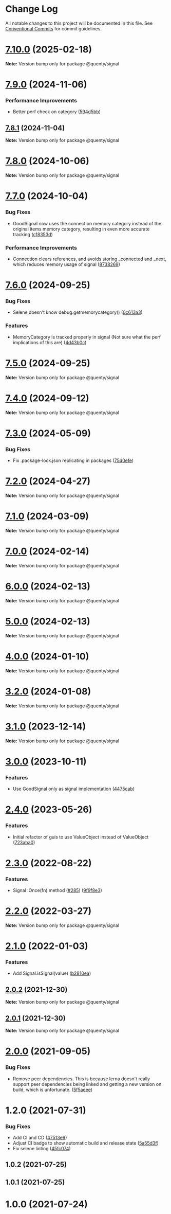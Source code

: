 # Change Log

All notable changes to this project will be documented in this file.
See [Conventional Commits](https://conventionalcommits.org) for commit guidelines.

# [7.10.0](https://github.com/Quenty/NevermoreEngine/compare/@quenty/signal@7.9.0...@quenty/signal@7.10.0) (2025-02-18)

**Note:** Version bump only for package @quenty/signal





# [7.9.0](https://github.com/Quenty/NevermoreEngine/compare/@quenty/signal@7.8.1...@quenty/signal@7.9.0) (2024-11-06)


### Performance Improvements

* Better perf check on category ([594d5bb](https://github.com/Quenty/NevermoreEngine/commit/594d5bb8f56817b501f7c47053615d6cc3f8e313))





## [7.8.1](https://github.com/Quenty/NevermoreEngine/compare/@quenty/signal@7.8.0...@quenty/signal@7.8.1) (2024-11-04)

**Note:** Version bump only for package @quenty/signal





# [7.8.0](https://github.com/Quenty/NevermoreEngine/compare/@quenty/signal@7.7.0...@quenty/signal@7.8.0) (2024-10-06)

**Note:** Version bump only for package @quenty/signal





# [7.7.0](https://github.com/Quenty/NevermoreEngine/compare/@quenty/signal@7.6.0...@quenty/signal@7.7.0) (2024-10-04)


### Bug Fixes

* GoodSignal now uses the connection memory category instead of the original items memory category, resulting in even more accurate tracking ([c18353d](https://github.com/Quenty/NevermoreEngine/commit/c18353d61a4b4966ad4025c3b7e58b895dcb16a8))


### Performance Improvements

* Connection clears references, and avoids storing _connected and _next, which reduces memory usage of signal ([8738269](https://github.com/Quenty/NevermoreEngine/commit/8738269c457b8075b89dd18e7371a103413879d6))





# [7.6.0](https://github.com/Quenty/NevermoreEngine/compare/@quenty/signal@7.5.0...@quenty/signal@7.6.0) (2024-09-25)


### Bug Fixes

* Selene doesn't know debug.getmemorycategory() ([0c613a3](https://github.com/Quenty/NevermoreEngine/commit/0c613a3ae0b6ba6a4cda511f572220bfa951c70d))


### Features

* MemoryCategory is tracked properly in signal (Not sure what the perf implications of this are) ([4d43b0c](https://github.com/Quenty/NevermoreEngine/commit/4d43b0c0c07fd5d24335b1801ca96c58d37ba149))





# [7.5.0](https://github.com/Quenty/NevermoreEngine/compare/@quenty/signal@7.4.0...@quenty/signal@7.5.0) (2024-09-25)

**Note:** Version bump only for package @quenty/signal





# [7.4.0](https://github.com/Quenty/NevermoreEngine/compare/@quenty/signal@7.3.0...@quenty/signal@7.4.0) (2024-09-12)

**Note:** Version bump only for package @quenty/signal





# [7.3.0](https://github.com/Quenty/NevermoreEngine/compare/@quenty/signal@7.2.0...@quenty/signal@7.3.0) (2024-05-09)


### Bug Fixes

* Fix .package-lock.json replicating in packages ([75d0efe](https://github.com/Quenty/NevermoreEngine/commit/75d0efeef239f221d93352af71a5b3e930ec23c5))





# [7.2.0](https://github.com/Quenty/NevermoreEngine/compare/@quenty/signal@7.1.0...@quenty/signal@7.2.0) (2024-04-27)

**Note:** Version bump only for package @quenty/signal





# [7.1.0](https://github.com/Quenty/NevermoreEngine/compare/@quenty/signal@7.0.0...@quenty/signal@7.1.0) (2024-03-09)

**Note:** Version bump only for package @quenty/signal





# [7.0.0](https://github.com/Quenty/NevermoreEngine/compare/@quenty/signal@6.0.0...@quenty/signal@7.0.0) (2024-02-14)

**Note:** Version bump only for package @quenty/signal





# [6.0.0](https://github.com/Quenty/NevermoreEngine/compare/@quenty/signal@5.0.0...@quenty/signal@6.0.0) (2024-02-13)

**Note:** Version bump only for package @quenty/signal





# [5.0.0](https://github.com/Quenty/NevermoreEngine/compare/@quenty/signal@4.0.0...@quenty/signal@5.0.0) (2024-02-13)

**Note:** Version bump only for package @quenty/signal





# [4.0.0](https://github.com/Quenty/NevermoreEngine/compare/@quenty/signal@3.2.0...@quenty/signal@4.0.0) (2024-01-10)

**Note:** Version bump only for package @quenty/signal





# [3.2.0](https://github.com/Quenty/NevermoreEngine/compare/@quenty/signal@3.1.0...@quenty/signal@3.2.0) (2024-01-08)

**Note:** Version bump only for package @quenty/signal





# [3.1.0](https://github.com/Quenty/NevermoreEngine/compare/@quenty/signal@3.0.0...@quenty/signal@3.1.0) (2023-12-14)

**Note:** Version bump only for package @quenty/signal





# [3.0.0](https://github.com/Quenty/NevermoreEngine/compare/@quenty/signal@2.4.0...@quenty/signal@3.0.0) (2023-10-11)


### Features

* Use GoodSignal only as signal implementation ([4475cab](https://github.com/Quenty/NevermoreEngine/commit/4475cab448564a8cf8e51902e30f5c486bf49ac3))





# [2.4.0](https://github.com/Quenty/NevermoreEngine/compare/@quenty/signal@2.3.0...@quenty/signal@2.4.0) (2023-05-26)


### Features

* Initial refactor of guis to use ValueObject instead of ValueObject ([723aba0](https://github.com/Quenty/NevermoreEngine/commit/723aba0208cae7e06c9d8bf2d8f0092d042d70ea))





# [2.3.0](https://github.com/Quenty/NevermoreEngine/compare/@quenty/signal@2.2.0...@quenty/signal@2.3.0) (2022-08-22)


### Features

* Signal :Once(fn) method ([#285](https://github.com/Quenty/NevermoreEngine/issues/285)) ([9f9f8e3](https://github.com/Quenty/NevermoreEngine/commit/9f9f8e3f0d50f73392271011aa3a37f137ae03fb))





# [2.2.0](https://github.com/Quenty/NevermoreEngine/compare/@quenty/signal@2.1.0...@quenty/signal@2.2.0) (2022-03-27)

**Note:** Version bump only for package @quenty/signal





# [2.1.0](https://github.com/Quenty/NevermoreEngine/compare/@quenty/signal@2.0.2...@quenty/signal@2.1.0) (2022-01-03)


### Features

* Add Signal.isSignal(value) ([b2810ea](https://github.com/Quenty/NevermoreEngine/commit/b2810ea593223a9fe220f5e475221683d837fe9d))





## [2.0.2](https://github.com/Quenty/NevermoreEngine/compare/@quenty/signal@2.0.1...@quenty/signal@2.0.2) (2021-12-30)

**Note:** Version bump only for package @quenty/signal





## [2.0.1](https://github.com/Quenty/NevermoreEngine/compare/@quenty/signal@2.0.0...@quenty/signal@2.0.1) (2021-12-30)

**Note:** Version bump only for package @quenty/signal





# [2.0.0](https://github.com/Quenty/NevermoreEngine/compare/@quenty/signal@1.2.0...@quenty/signal@2.0.0) (2021-09-05)


### Bug Fixes

* Remove peer dependencies. This is because lerna doesn't really support peer dependencies being linked and getting a new version on build, which is unfortunate. ([5f5aeee](https://github.com/Quenty/NevermoreEngine/commit/5f5aeeea8de9975435309e53679f0ef7064f9dd0))





# 1.2.0 (2021-07-31)


### Bug Fixes

* Add CI and CD ([47513e9](https://github.com/Quenty/NevermoreEngine/commit/47513e9b568162707534af132396dd8756947dd3))
* Adjust CI badge to show automatic build and release state ([5a55d3f](https://github.com/Quenty/NevermoreEngine/commit/5a55d3f19bf8d66a760d67da9b56ed47fab74656))
* Fix selene linting ([45fc074](https://github.com/Quenty/NevermoreEngine/commit/45fc07489ee59127ac6582689f19a0e87c1e5b5a))



## 1.0.2 (2021-07-25)



## 1.0.1 (2021-07-25)



# 1.0.0 (2021-07-24)

